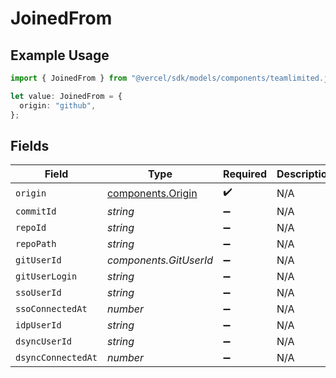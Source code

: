 # JoinedFrom

## Example Usage

```typescript
import { JoinedFrom } from "@vercel/sdk/models/components/teamlimited.js";

let value: JoinedFrom = {
  origin: "github",
};
```

## Fields

| Field                                                  | Type                                                   | Required                                               | Description                                            |
| ------------------------------------------------------ | ------------------------------------------------------ | ------------------------------------------------------ | ------------------------------------------------------ |
| `origin`                                               | [components.Origin](../../models/components/origin.md) | :heavy_check_mark:                                     | N/A                                                    |
| `commitId`                                             | *string*                                               | :heavy_minus_sign:                                     | N/A                                                    |
| `repoId`                                               | *string*                                               | :heavy_minus_sign:                                     | N/A                                                    |
| `repoPath`                                             | *string*                                               | :heavy_minus_sign:                                     | N/A                                                    |
| `gitUserId`                                            | *components.GitUserId*                                 | :heavy_minus_sign:                                     | N/A                                                    |
| `gitUserLogin`                                         | *string*                                               | :heavy_minus_sign:                                     | N/A                                                    |
| `ssoUserId`                                            | *string*                                               | :heavy_minus_sign:                                     | N/A                                                    |
| `ssoConnectedAt`                                       | *number*                                               | :heavy_minus_sign:                                     | N/A                                                    |
| `idpUserId`                                            | *string*                                               | :heavy_minus_sign:                                     | N/A                                                    |
| `dsyncUserId`                                          | *string*                                               | :heavy_minus_sign:                                     | N/A                                                    |
| `dsyncConnectedAt`                                     | *number*                                               | :heavy_minus_sign:                                     | N/A                                                    |